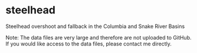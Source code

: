# steelhead
Steelhead overshoot and fallback in the Columbia and Snake River Basins

Note: The data files are very large and therefore are not uploaded to GitHub. If you would like access to the data files, please contact me directly.